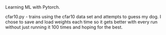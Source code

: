 Learning ML with Pytorch.

cfar10.py - trains using the cfar10 data set and attempts to guess my dog. I chose to save and load weights each time so it gets better with every run without just running it 100 times and hoping for the best. 
